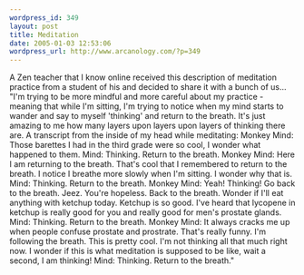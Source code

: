```yaml
--- 
wordpress_id: 349
layout: post
title: Meditation
date: 2005-01-03 12:53:06
wordpress_url: http://www.arcanology.com/?p=349
---
```

A Zen teacher that I know online received this description of meditation practice from a student of his and decided to share it with a bunch of us... "I'm trying to be more mindful and more careful about my practice - meaning that while I'm sitting, I'm trying to notice when my mind starts to wander and say to myself 'thinking' and return to the breath. It's just amazing to me how many layers upon layers upon layers of thinking there are. A transcript from the inside of my head while meditating: Monkey Mind: Those barettes I had in the third grade were so cool, I wonder what happened to them. Mind: Thinking. Return to the breath. Monkey Mind: Here I am returning to the breath. That's cool that I remembered to return to the breath. I notice I breathe more slowly when I'm sitting. I wonder why that is. Mind: Thinking. Return to the breath. Monkey Mind: Yeah! Thinking! Go back to the breath. Jeez. You're hopeless. Back to the breath. Wonder if I'll eat anything with ketchup today. Ketchup is so good. I've heard that lycopene in ketchup is really good for you and really good for men's prostate glands. Mind: Thinking. Return to the breath. Monkey Mind: It always cracks me up when people confuse prostate and prostrate. That's really funny. I'm following the breath. This is pretty cool. I'm not thinking all that much right now. I wonder if this is what meditation is supposed to be like, wait a second, I am thinking! Mind: Thinking. Return to the breath."